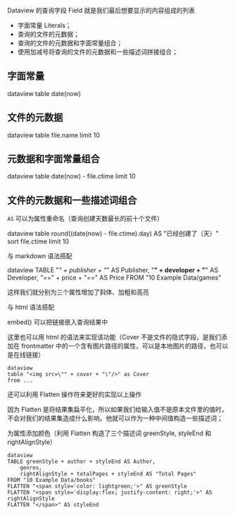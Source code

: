 Dataview 的查询字段 Field 就是我们最后想要显示的内容组成的列表

- 字面常量 Literals；
- 查询的文件的元数据；
- 查询的文件的元数据和字面常量组合；
- 使用加减号将查询的文件的元数据和一些描述词拼接组合；

## 字面常量
dataview
table date(now)

## 文件的元数据

dataview
table file.name
limit 10

## 元数据和字面常量组合

dataview
table date(now) - file.ctime
limit 10

## 文件的元数据和一些描述词组合

`AS` 可以为属性重命名（查询创建天数最长的前十个文件）

dataview
table round((date(now) - file.ctime).day) AS "已经创建了（天）"
sort file.ctime
limit 10 

与 markdown 语法搭配

dataview
TABLE 
	"_" + publisher + "_" AS Publisher,
	"**" + developer + "**" AS Developer,
    "==" + price + "==" AS Price
FROM "10 Example Data/games"

这样我们就分别为三个属性增加了斜体、加粗和高亮

与 html 语法搭配

embed()  可以把链接嵌入查询结果中

这里也可以用 html 的语法来实现该功能（Cover 不是文件的隐式字段，是我们添加在 frontmatter 中的一个含有图片路径的属性，可以是本地图片的路径，也可以是在线链接）
```
dataview
table "<img src=\"" + cover + "\"/>" as Cover
from ...
```

还可以利用 Flatten 操作符来更好的实现以上操作

因为 Flatten 是将结果集扁平化，所以如果我们给输入值不是原本文件里的值时，不会对我们的结果集造成什么影响。他就可以作为一种中间值构造一些描述词；

为属性添加颜色（利用 Flatten 构造了三个描述词 greenStyle, styleEnd 和 rightAlignStyle）

```
dataview
TABLE greenStyle + author + styleEnd AS Author, 
	genres, 
	rightAlignStyle + totalPages + styleEnd AS "Total Pages"
FROM "10 Example Data/books"
FLATTEN "<span style='color: lightgreen;'>" AS greenStyle
FLATTEN "<span style='display:flex; justify-content: right;'>" AS rightAlignStyle
FLATTEN "</span>" AS styleEnd
```